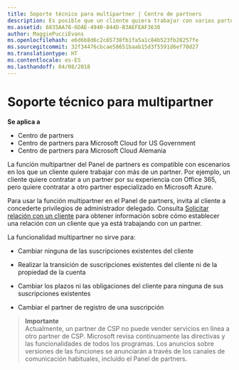 ```yaml
---
title: Soporte técnico para multipartner | Centro de partners
description: Es posible que un cliente quiera trabajar con varios partners especializados en distintos servicios en el programa Proveedor de soluciones en la nube.
ms.assetid: 6835AA78-6DAE-4940-844D-B3AEFEAF3630
author: MaggiePucciEvans
ms.openlocfilehash: e6d6b8d6c2c65738fb1fa5a1c84b523fb28257fe
ms.sourcegitcommit: 32f34476cbcae58651baab15d3f5591d6ef70d27
ms.translationtype: HT
ms.contentlocale: es-ES
ms.lasthandoff: 04/08/2018
---
```

# <a name="multi-partner-support"></a>Soporte técnico para multipartner

**Se aplica a**

-  Centro de partners
-  Centro de partners para Microsoft Cloud for US Government
-  Centro de partners para Microsoft Cloud Alemania

La función multipartner del Panel de partners es compatible con escenarios en los que un cliente quiere trabajar con más de un partner. Por ejemplo, un cliente quiere contratar a un partner por su experiencia con Office 365, pero quiere contratar a otro partner especializado en Microsoft Azure.

Para usar la función multipartner en el Panel de partners, invita al cliente a concederte privilegios de administrador delegado. Consulta [Solicitar relación con un cliente](request-a-relationship-with-a-customer.md) para obtener información sobre cómo establecer una relación con un cliente que ya está trabajando con un partner.

La funcionalidad multipartner no sirve para:

-   Cambiar ninguna de las suscripciones existentes del cliente

-   Realizar la transición de suscripciones existentes del cliente ni de la propiedad de la cuenta

-   Cambiar los plazos ni las obligaciones del cliente para ninguna de sus suscripciones existentes

-   Cambiar el partner de registro de una suscripción

>**Importante**<br>
Actualmente, un partner de CSP no puede vender servicios en línea a otro partner de CSP. Microsoft revisa continuamente las directivas y las funcionalidades de todos los programas. Los anuncios sobre versiones de las funciones se anunciarán a través de los canales de comunicación habituales, incluido el Panel de partners.  

 







